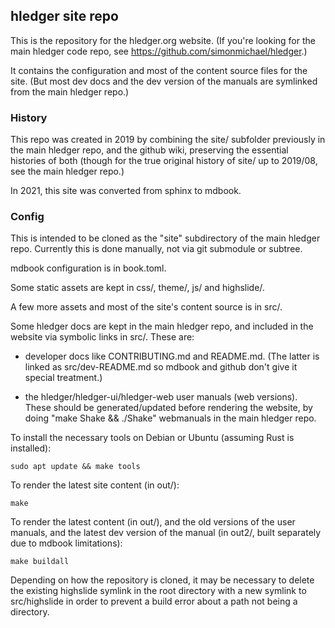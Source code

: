 ## hledger site repo

This is the repository for the hledger.org website.
(If you're looking for the main hledger code repo, see <https://github.com/simonmichael/hledger>.)
<!-- (Or the hledger project finance repo at <https://github.com/simonmichael/hledger_finance>.) -->

It contains the configuration and most of the content source files for the site.
(But most dev docs and the dev version of the manuals are symlinked from the main hledger repo.)

### History

This repo was created in 2019 by combining the site/ subfolder
previously in the main hledger repo, and the github wiki, preserving
the essential histories of both (though for the true original history
of site/ up to 2019/08, see the main hledger repo.)

In 2021, this site was converted from sphinx to mdbook.  

### Config 

This is intended to be cloned as the "site" subdirectory of the main hledger repo.
Currently this is done manually, not via git submodule or subtree.

mdbook configuration is in book.toml.  

Some static assets are kept in css/, theme/, js/ and highslide/. 

A few more assets and most of the site's content source is in src/. 

Some hledger docs are kept in the main hledger repo, and included in
the website via symbolic links in src/. These are:

- developer docs like CONTRIBUTING.md and README.md. (The latter is
  linked as src/dev-README.md so mdbook and github don't give it
  special treatment.)

- the hledger/hledger-ui/hledger-web user manuals (web versions).
  These should be generated/updated before rendering the website, by
  doing "make Shake && ./Shake" webmanuals in the main hledger repo.

To install the necessary tools on Debian or Ubuntu (assuming Rust is
installed):

    sudo apt update && make tools

To render the latest site content (in out/): 

    make

To render the latest content (in out/), and the old versions of the
user manuals, and the latest dev version of the manual (in out2/,
built separately due to mdbook limitations):

    make buildall

Depending on how the repository is cloned, it may be necessary to
delete the existing highslide symlink in the root directory with a new
symlink to src/highslide in order to prevent a build error about a
path not being a directory.
